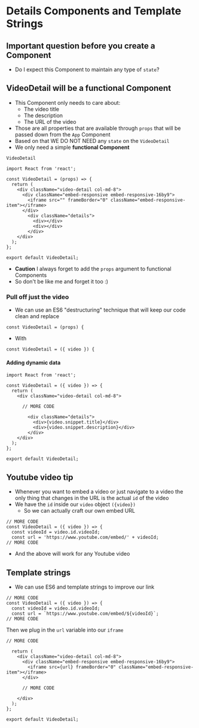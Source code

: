 # Details Components and Template Strings
## Important question before you create a Component
* Do I expect this Component to maintain any type of `state`?

## VideoDetail will be a functional Component
* This Component only needs to care about:
    - The video title
    - The description
    - The URL of the video
* Those are all properties that are available through `props` that will be passed down from the `App` Component
* Based on that WE DO NOT NEED any `state` on the `VideoDetail`
* We only need a simple **functional Component**

`VideoDetail`

```
import React from 'react';

const VideoDetail = (props) => {
  return (
    <div className="video-detail col-md-8">
      <div className="embed-responsive embed-responsive-16by9">
        <iframe src="" frameBorder="0" className="embed-responsive-item"></iframe>
      </div>
        <div className="details">
          <div></div>
          <div></div>
        </div>
    </div>
  );
};

export default VideoDetail;
```

* **Caution** I always forget to add the `props` argument to functional Components
* So don't be like me and forget it too :)

### Pull off just the video
* We can use an ES6 "destructuring" technique that will keep our code clean and replace

`const VideoDetail = (props) {` 

* With 

`const VideoDetail = ({ video }) {`

#### Adding dynamic data
```
import React from 'react';

const VideoDetail = ({ video }) => {
  return (
    <div className="video-detail col-md-8">
    
      // MORE CODE

        <div className="details">
          <div>{video.snippet.title}</div>
          <div>{video.snippet.description}</div>
        </div>
    </div>
  );
};

export default VideoDetail;
```

## Youtube video tip
* Whenever you want to embed a video or just navigate to a video the only thing that changes in the URL is the actual `id` of the video
* We have the `id` inside our `video` object `({video})`
    - So we can actually craft our own embed URL

```
// MORE CODE
const VideoDetail = ({ video }) => {
  const videoId = video.id.videoId;
  const url = 'https://www.youtube.com/embed/' + videoId;
// MORE CODE
```

* And the above will work for any Youtube video

## Template strings
* We can use ES6 and template strings to improve our link

```
// MORE CODE
const VideoDetail = ({ video }) => {
  const videoId = video.id.videoId;
  const url = `https://www.youtube.com/embed/${videoId}`;
// MORE CODE
```

Then we plug in the `url` variable into our `iframe`

```
// MORE CODE
  
  return (
    <div className="video-detail col-md-8">
      <div className="embed-responsive embed-responsive-16by9">
        <iframe src={url} frameBorder="0" className="embed-responsive-item"></iframe>
      </div>

      // MORE CODE

    </div>
  );
};

export default VideoDetail;
```

